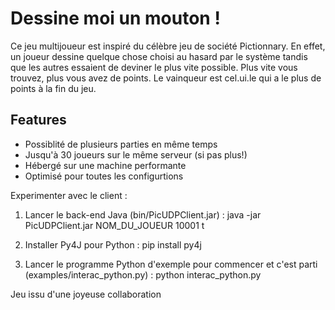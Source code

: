 
# Dessine moi un mouton !
Ce jeu multijoueur est inspiré du célèbre jeu de société Pictionnary. En effet, un joueur dessine quelque chose choisi au hasard par le système tandis que les autres essaient de deviner le plus vite possible. Plus vite vous trouvez, plus vous avez de points. Le vainqueur est cel.ui.le qui a le plus de points à la fin du jeu.

## Features

 - Possiblité de plusieurs parties en même temps
 - Jusqu'à 30 joueurs sur le même serveur (si pas plus!)
 - Hébergé sur une machine performante
 - Optimisé pour toutes les configurtions 

Experimenter avec le client :

 1. Lancer le back-end Java  (bin/PicUDPClient.jar) :
    java -jar PicUDPClient.jar NOM_DU_JOUEUR 10001 t

 2. Installer Py4J pour Python :
    pip  install  py4j
    
 3. Lancer le programme Python d'exemple pour commencer et c'est parti (examples/interac_python.py) :
    python interac_python.py

Jeu issu d'une joyeuse collaboration
